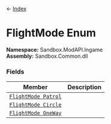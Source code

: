 ← [Index](index)
# FlightMode Enum
**Namespace:** Sandbox.ModAPI.Ingame  
**Assembly:** Sandbox.Common.dll  
### Fields
|Member|Description|
|---|---|
|[`FlightMode Patrol`](Sandbox.ModAPI.Ingame.Patrol)||
|[`FlightMode Circle`](Sandbox.ModAPI.Ingame.Circle)||
|[`FlightMode OneWay`](Sandbox.ModAPI.Ingame.OneWay)||
